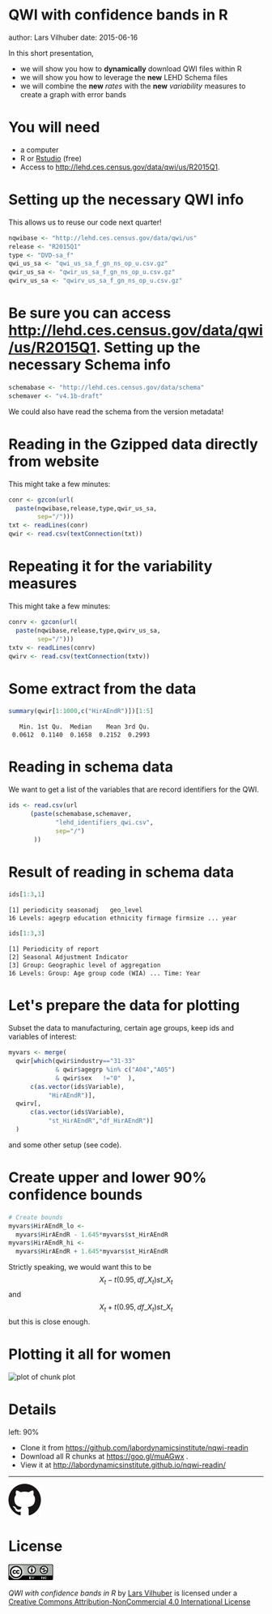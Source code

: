 QWI with confidence bands in R
========================================================
author: Lars Vilhuber
date: 2015-06-16

In this short presentation,
- we will show you how to **dynamically** download QWI files within R
- we will show you how to leverage the **new** LEHD Schema files
- we will combine the **new** *rates* with the **new** *variability* measures to create a graph with error bands







You will need
========================================================
- a computer
- R or [Rstudio](http://www.rstudio.com) (free)
- Access to http://lehd.ces.census.gov/data/qwi/us/R2015Q1.

Setting up the necessary QWI info
========================================================
This allows us to reuse our code next quarter!

```r
nqwibase <- "http://lehd.ces.census.gov/data/qwi/us"
release <- "R2015Q1"
type <- "DVD-sa_f"
qwi_us_sa <- "qwi_us_sa_f_gn_ns_op_u.csv.gz"
qwir_us_sa <- "qwir_us_sa_f_gn_ns_op_u.csv.gz"
qwirv_us_sa <- "qwirv_us_sa_f_gn_ns_op_u.csv.gz"
```
Be sure you can access http://lehd.ces.census.gov/data/qwi/us/R2015Q1.
Setting up the necessary Schema info
========================================================

```r
schemabase <- "http://lehd.ces.census.gov/data/schema"
schemaver <- "v4.1b-draft"
```
We could also have read the schema from the version metadata!

Reading in the Gzipped data directly from website
========================================================
This might take a few minutes:

```r
conr <- gzcon(url(
  paste(nqwibase,release,type,qwir_us_sa,
        sep="/")))
txt <- readLines(conr)
qwir <- read.csv(textConnection(txt))
```

Repeating it for the variability measures
========================================================
This might take a few minutes:

```r
conrv <- gzcon(url(
  paste(nqwibase,release,type,qwirv_us_sa,
        sep="/")))
txtv <- readLines(conrv)
qwirv <- read.csv(textConnection(txtv))
```

Some extract from the data
==========================

```r
summary(qwir[1:1000,c("HirAEndR")])[1:5]
```

```
   Min. 1st Qu.  Median    Mean 3rd Qu. 
 0.0612  0.1140  0.1658  0.2152  0.2993 
```

Reading in schema data
========================
We want to get a list of the variables that are record identifiers for the QWI.

```r
ids <- read.csv(url
      (paste(schemabase,schemaver,
             "lehd_identifiers_qwi.csv",
             sep="/")
       ))
```

Result of reading in schema data
========================

```r
ids[1:3,1]
```

```
[1] periodicity seasonadj   geo_level  
16 Levels: agegrp education ethnicity firmage firmsize ... year
```

```r
ids[1:3,3]
```

```
[1] Periodicity of report                 
[2] Seasonal Adjustment Indicator         
[3] Group: Geographic level of aggregation
16 Levels: Group: Age group code (WIA) ... Time: Year
```

Let's prepare the data for plotting
========================================================
Subset the data to manufacturing, certain age groups, keep ids and variables of interest:

```r
myvars <- merge(
  qwir[which(qwir$industry=="31-33"
             & qwir$agegrp %in% c("A04","A05")
             & qwir$sex   !="0"  ),
      c(as.vector(ids$Variable),
           "HirAEndR")],
  qwirv[,
      c(as.vector(ids$Variable),
           "st_HirAEndR","df_HirAEndR")]
  )
```
and some other setup (see code).


Create upper and lower 90% confidence bounds 
========================================================


```r
# Create bounds
myvars$HirAEndR_lo <-
  myvars$HirAEndR - 1.645*myvars$st_HirAEndR
myvars$HirAEndR_hi <-
  myvars$HirAEndR + 1.645*myvars$st_HirAEndR
```
Strictly speaking, we would want this to be
$$X_t - t(0.95,df\_X_t) st\_X_t$$
and
$$X_t + t(0.95,df\_X_t) st\_X_t $$
but this is close enough.

Plotting it all for women
==============
![plot of chunk plot](Pres_qwi_error_bands-figure/plot-1.png) 

Details
=========
left: 90%
- Clone it from 
https://github.com/labordynamicsinstitute/nqwi-readin
- Download all R chunks at https://goo.gl/muAGwx .
- View it at http://labordynamicsinstitute.github.io/nqwi-readin/

***
![Github](images/GitHub-Mark-64px.png) 

License
==========
![by-nc 4.0](images/cc4-by-nc-88x31.png)

*QWI with confidence bands in R* by [Lars Vilhuber](http://www.vilhuber.com/lars/)  is licensed under a [Creative Commons Attribution-NonCommercial 4.0 International License](http://creativecommons.org/licenses/by-nc/4.0/)
